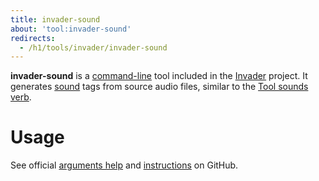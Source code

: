 ```yaml
---
title: invader-sound
about: 'tool:invader-sound'
redirects:
  - /h1/tools/invader/invader-sound
---
```

**invader-sound** is a [command-line](~) tool included in the [Invader](~) project. It generates [sound](~) tags from source audio files, similar to the [Tool sounds verb](~h1-tool#sounds).

# Usage
See official [arguments help][docs] and [instructions][docs2] on GitHub.

[docs]: https://github.com/SnowyMouse/invader#invader-sound
[docs2]: https://github.com/SnowyMouse/invader/wiki/Creating-a-sound
